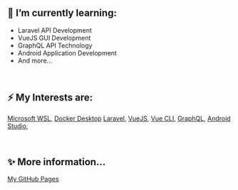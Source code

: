 ## 🌱 I’m currently learning:
* Laravel API Development
* VueJS GUI Development
* GraphQL API Technology
* Android Application Development
* And more...

<br>

## ⚡ My Interests are:
[Microsoft WSL](https://docs.microsoft.com/en-us/windows/wsl/install-win10/),
[Docker Desktop](https://www.docker.com/products/docker-desktop/)
[Laravel](https://laravel.com/),
[VueJS](https://vuejs.org/),
[Vue CLI](https://cli.vuejs.org/),
[GraphQL](https://graphql.org/),
[Android Studio](https://developer.android.com/studio/?authuser=1/),

<br>

## ✨ More information...
[My GitHub Pages](https://peterh3g.github.io/pages/)

<!--
**PeterH3G/peterh3g** is a ✨ _special_ ✨ repository because its `README.md` (this file) appears on your GitHub profile.

Here are some ideas to get you started:

- 🔭 I’m currently working on ...
- 🌱 I’m currently learning ...
- 👯 I’m looking to collaborate on ...
- 🤔 I’m looking for help with ...
- 💬 Ask me about ...
- 📫 How to reach me: ...
- 😄 Pronouns: ...
- ⚡ Fun fact: ...
-->
